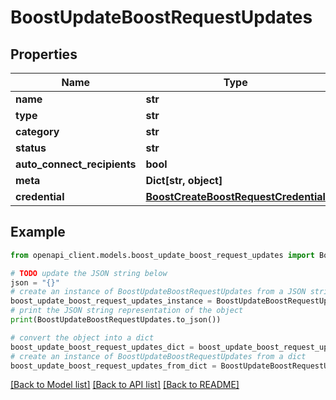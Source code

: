 # BoostUpdateBoostRequestUpdates


## Properties

Name | Type | Description | Notes
------------ | ------------- | ------------- | -------------
**name** | **str** |  | [optional] 
**type** | **str** |  | [optional] 
**category** | **str** |  | [optional] 
**status** | **str** |  | [optional] 
**auto_connect_recipients** | **bool** |  | [optional] 
**meta** | **Dict[str, object]** |  | [optional] 
**credential** | [**BoostCreateBoostRequestCredential**](BoostCreateBoostRequestCredential.md) |  | [optional] 

## Example

```python
from openapi_client.models.boost_update_boost_request_updates import BoostUpdateBoostRequestUpdates

# TODO update the JSON string below
json = "{}"
# create an instance of BoostUpdateBoostRequestUpdates from a JSON string
boost_update_boost_request_updates_instance = BoostUpdateBoostRequestUpdates.from_json(json)
# print the JSON string representation of the object
print(BoostUpdateBoostRequestUpdates.to_json())

# convert the object into a dict
boost_update_boost_request_updates_dict = boost_update_boost_request_updates_instance.to_dict()
# create an instance of BoostUpdateBoostRequestUpdates from a dict
boost_update_boost_request_updates_from_dict = BoostUpdateBoostRequestUpdates.from_dict(boost_update_boost_request_updates_dict)
```
[[Back to Model list]](../README.md#documentation-for-models) [[Back to API list]](../README.md#documentation-for-api-endpoints) [[Back to README]](../README.md)


